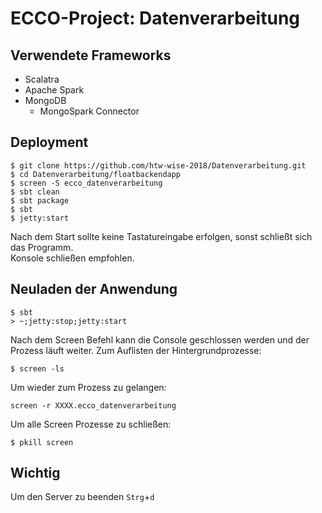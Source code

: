 # ECCO-Project: Datenverarbeitung

## Verwendete Frameworks

- Scalatra
- Apache Spark
- MongoDB
  - MongoSpark Connector


## Deployment
```
$ git clone https://github.com/htw-wise-2018/Datenverarbeitung.git
$ cd Datenverarbeitung/floatbackendapp
$ screen -S ecco_datenverarbeitung
$ sbt clean
$ sbt package
$ sbt
$ jetty:start
```

Nach dem Start sollte keine Tastatureingabe erfolgen, sonst schließt sich das Programm.  
Konsole schließen empfohlen.

## Neuladen der Anwendung
```
$ sbt
> ~;jetty:stop;jetty:start
```


Nach dem Screen Befehl kann die Console geschlossen werden und der Prozess läuft weiter.
Zum Auflisten der Hintergrundprozesse:
```
$ screen -ls
```

Um wieder zum Prozess zu gelangen:
```
screen -r XXXX.ecco_datenverarbeitung
```

Um alle Screen Prozesse zu schließen:
```
$ pkill screen
```

## Wichtig

Um den Server zu beenden `Strg`+`d` 

